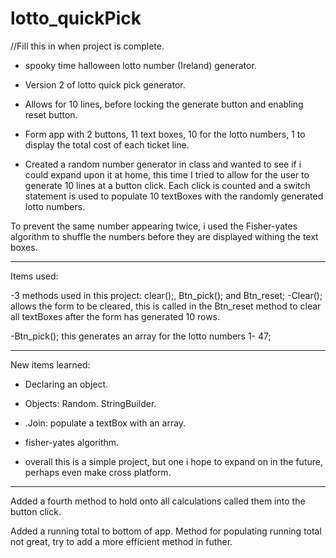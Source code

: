 # lotto_quickPick
//Fill this in when project is complete.

- spooky time halloween lotto number (Ireland) generator.

- Version 2 of lotto quick pick generator.

- Allows for 10 lines, before locking the generate button and enabling reset button.

- Form app with 2 buttons, 11 text boxes, 10 for the lotto numbers, 1 to display the total cost of each ticket line.

- Created a random number generator in class and wanted to see if i could expand upon it at home, this time I tried to allow for the user to generate 10 lines at a button click.
 Each click is counted and a switch statement is used to populate 10 textBoxes with the randomly generated lotto numbers.

To prevent the same number appearing twice, i used the Fisher-yates algorithm to shuffle the numbers before they are displayed withing the text boxes.


-------------------------------------------------------------------------
Items used: 

-3 methods used in this project: clear();, Btn_pick(); and  Btn_reset; 
-Clear(); allows the form to be cleared, this is called in the Btn_reset method to clear all textBoxes after the form has generated 10 rows.

-Btn_pick(); this generates an array for the lotto numbers 1- 47;

------------------------------------------------------------------------
New items learned:

- Declaring an object.
- Objects: Random. StringBuilder.

- .Join: populate a textBox with an array.

- fisher-yates algorithm.

- overall this is a simple project, but one i hope to expand on in the future, perhaps even make cross platform.

-----------------------------------------------------------------


Added a fourth method to hold onto all calculations called them into the button click.

Added a running total to bottom of app. 
Method for populating running total not great, try to add a more efficient method in futher.

